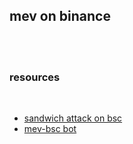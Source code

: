 ## mev on binance

<br>


<br>

### resources


<br>


* [sandwich attack on bsc](https://mirror.xyz/0xc19565163aFdEe3783FC970E4Bd0275B11848d34/CIUNKP5rXRG2MTydySxjoAMml7txySxVEzAhTHwdfB8)
* [mev-bsc bot](https://github.com/0x2mev/mev-bsc)
